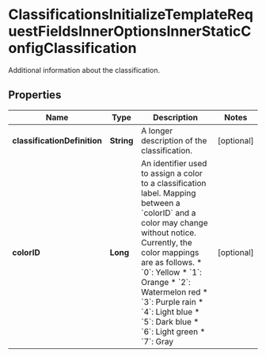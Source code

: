 

# ClassificationsInitializeTemplateRequestFieldsInnerOptionsInnerStaticConfigClassification

Additional information about the classification.

## Properties

| Name | Type | Description | Notes |
|------------ | ------------- | ------------- | -------------|
|**classificationDefinition** | **String** | A longer description of the classification. |  [optional] |
|**colorID** | **Long** | An identifier used to assign a color to a classification label.  Mapping between a &#x60;colorID&#x60; and a color may change without notice. Currently, the color mappings are as follows.  * &#x60;0&#x60;: Yellow * &#x60;1&#x60;: Orange * &#x60;2&#x60;: Watermelon red * &#x60;3&#x60;: Purple rain * &#x60;4&#x60;: Light blue * &#x60;5&#x60;: Dark blue * &#x60;6&#x60;: Light green * &#x60;7&#x60;: Gray |  [optional] |



